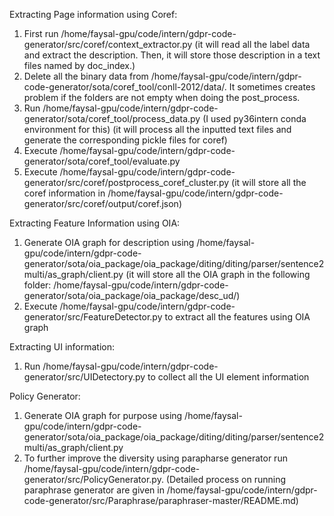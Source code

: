 Extracting Page information using Coref:
1. First run /home/faysal-gpu/code/intern/gdpr-code-generator/src/coref/context_extractor.py
(it will read all the label data and extract the description. Then, it will store those description in a text files named by doc_index.)
2. Delete all the binary data from /home/faysal-gpu/code/intern/gdpr-code-generator/sota/coref_tool/conll-2012/data/. It sometimes creates problem if the folders are not empty when doing the post_process.
3. Run /home/faysal-gpu/code/intern/gdpr-code-generator/sota/coref_tool/process_data.py  (I used py36intern conda environment for this)
(it will process all the inputted text files and generate the corresponding pickle files for coref)
4. Execute /home/faysal-gpu/code/intern/gdpr-code-generator/sota/coref_tool/evaluate.py
5. Execute /home/faysal-gpu/code/intern/gdpr-code-generator/src/coref/postprocess_coref_cluster.py
(it will store all the coref information in /home/faysal-gpu/code/intern/gdpr-code-generator/src/coref/output/coref.json)

Extracting Feature Information using OIA:
1. Generate OIA graph for description using /home/faysal-gpu/code/intern/gdpr-code-generator/sota/oia_package/oia_package/diting/diting/parser/sentence2multi/as_graph/client.py
(it will store all the OIA graph in the following folder: /home/faysal-gpu/code/intern/gdpr-code-generator/sota/oia_package/oia_package/desc_ud/)
2. Execute /home/faysal-gpu/code/intern/gdpr-code-generator/src/FeatureDetector.py to extract all the features using OIA graph


Extracting UI information:
1. Run /home/faysal-gpu/code/intern/gdpr-code-generator/src/UIDetectory.py to collect all the UI element information


Policy Generator:
1. Generate OIA graph for purpose using /home/faysal-gpu/code/intern/gdpr-code-generator/sota/oia_package/oia_package/diting/diting/parser/sentence2multi/as_graph/client.py
2. To further improve the diversity using parapharse generator run /home/faysal-gpu/code/intern/gdpr-code-generator/src/PolicyGenerator.py.
(Detailed process on running paraphrase generator are given in /home/faysal-gpu/code/intern/gdpr-code-generator/src/Paraphrase/paraphraser-master/README.md)




